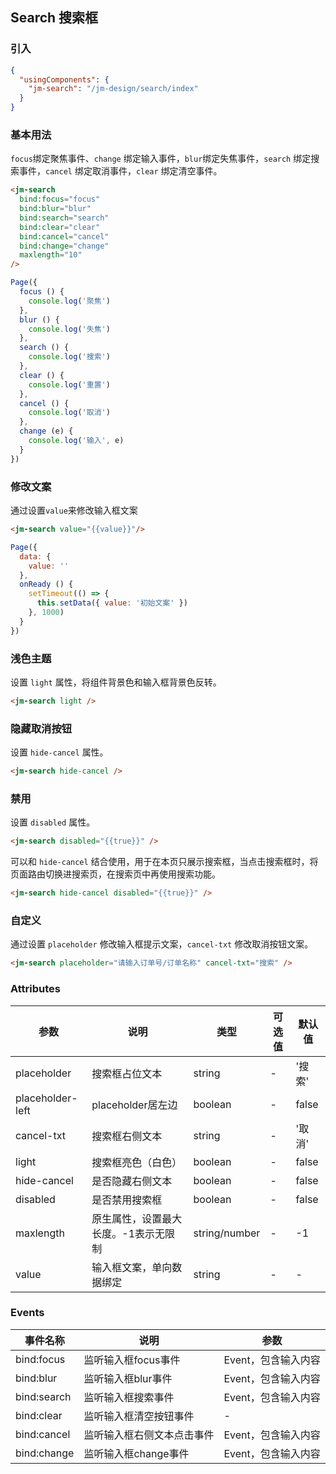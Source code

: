 ## Search 搜索框

### 引入

```json
{
  "usingComponents": {
    "jm-search": "/jm-design/search/index"
  }
}
```

### 基本用法

`focus`绑定聚焦事件、`change` 绑定输入事件，`blur`绑定失焦事件，`search` 绑定搜索事件，`cancel` 绑定取消事件，`clear` 绑定清空事件。

```html
<jm-search
  bind:focus="focus"
  bind:blur="blur"
  bind:search="search"
  bind:clear="clear"
  bind:cancel="cancel"
  bind:change="change"
  maxlength="10"
/>
```

```javascript
Page({
  focus () {
    console.log('聚焦')
  },
  blur () {
    console.log('失焦')
  },
  search () {
    console.log('搜索')
  },
  clear () {
    console.log('重置')
  },
  cancel () {
    console.log('取消')
  },
  change (e) {
    console.log('输入', e)
  }
})
```

### 修改文案

通过设置`value`来修改输入框文案

```html
<jm-search value="{{value}}"/>
```

```javascript
Page({
  data: {
    value: ''
  },
  onReady () {
    setTimeout(() => {
      this.setData({ value: '初始文案' })
    }, 1000)
  }
})
```
### 浅色主题

设置 `light` 属性，将组件背景色和输入框背景色反转。

```html
<jm-search light />
```


### 隐藏取消按钮

设置 `hide-cancel` 属性。

```html
<jm-search hide-cancel />
```

### 禁用

设置 `disabled` 属性。

```html
<jm-search disabled="{{true}}" />
```

可以和 `hide-cancel` 结合使用，用于在本页只展示搜索框，当点击搜索框时，将页面路由切换进搜索页，在搜索页中再使用搜索功能。

```html
<jm-search hide-cancel disabled="{{true}}" />
```

### 自定义

通过设置 `placeholder` 修改输入框提示文案，`cancel-txt` 修改取消按钮文案。

```html
<jm-search placeholder="请输入订单号/订单名称" cancel-txt="搜索" />
```

### Attributes

| 参数      | 说明                                 | 类型      | 可选值       | 默认值   |
|---------- |------------------------------------ |---------- |------------- |-------- |
| placeholder	    | 搜索框占位文本                  |	string    |	-         |	'搜索' |
| placeholder-left  | placeholder居左边              | boolean    | -          | false   |
| cancel-txt      | 搜索框右侧文本                   | string    | -          | '取消'   |
| light           | 搜索框亮色（白色）                | boolean   | -          | false   |
| hide-cancel     | 是否隐藏右侧文本                 | boolean    | -          | false   |
| disabled        | 是否禁用搜索框                   | boolean    | -          | false   |
| maxlength | 原生属性，设置最大长度。-1表示无限制 | string/number | - | -1 |
| value | 输入框文案，单向数据绑定 | string | - | - |

### Events

| 事件名称      | 说明                                 | 参数     |
|------------- |------------------------------------ |--------- |
| bind:focus        | 监听输入框focus事件                    | Event，包含输入内容       |
| bind:blur         | 监听输入框blur事件                     | Event，包含输入内容       |
| bind:search       | 监听输入框搜索事件                      | Event，包含输入内容 |
| bind:clear        | 监听输入框清空按钮事件                   | - |
| bind:cancel       | 监听输入框右侧文本点击事件               | Event，包含输入内容       |
| bind:change        | 监听输入框change事件                    | Event，包含输入内容 |
